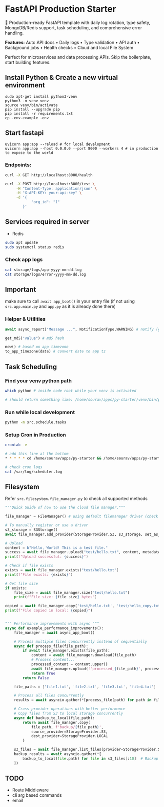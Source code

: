 # FastAPI Production Starter

🚀 Production-ready FastAPI template with daily log rotation, type safety, MongoDB/Redis support, task scheduling, and comprehensive error handling.

**Features:** Auto API docs • Daily logs • Type validation • API auth • Background jobs • Health checks • Cloud and local File System

Perfect for microservices and data processing APIs. Skip the boilerplate, start building features.

## Install Python & Create a new virtual environment

```shell
sudo apt-get install python3-venv
python3 -m venv venv
source venv/bin/activate
pip install --upgrade pip
pip install -r requirements.txt
cp .env.example .env
```

## Start fastapi

```shell
uvicorn app:app --reload # for local development
uvicorn app:app --host 0.0.0.0 --port 8000 --workers 4 # in production to expose to the world
```

### Endpoints:

```bash
curl -X GET http://localhost:8000/health

curl -X POST http://localhost:8000/test \
     -H "Content-Type: application/json" \
     -H "X-API-KEY: your-api-key" \
     -d '{
            "org_id": "1"
        }'
```

## Services required in server

-   Redis

```bash
sudo apt update
sudo systemctl status redis
```

### Check app logs

```bash
cat storage/logs/app-yyyy-mm-dd.log
cat storage/logs/error-yyyy-mm-dd.log
```

## Important

make sure to call `await app_boot()` in your entry file (if not using `src.app.main.py` and `app.py` as it is already done there)

### Helper & Utilities

```python
await async_report("Message ...", NotificationType.WARNING) # notify (google chat)

get_md5("value") # md5 hash

now() # based on app timezone
to_app_timezone(date) # convert date to app tz
```

## Task Scheduling

### Find your venv python path

```bash
which python # inside code root while your venv is activated

# should return something like: /home/sourav/apps/py-starter/venv/bin/python
```

### Run while local development

```bash
python -m src.schedule.tasks
```

### Setup Cron in Production

```bash
crontab -e

# add this line at the bottom
* * * * * cd /home/sourav/apps/py-starter && /home/sourav/apps/py-starter/venv/bin/python -m src.schedule.tasks >> /var/log/scheduler.log 2>&1

# check cron logs
cat /var/log/scheduler.log
```

## Filesystem

Refer `src.filesystem.file_manager.py` to check all supported methods

```python
"""Quick Guide of how to use the cloud file manager."""

file_manager = FileManager() # using default filemanager driver (check boot.py)

# To manually register or use a driver
s3_storage = S3Storage()
await file_manager.add_provider(StorageProvider.S3, s3_storage, set_as_default=True)

# Upload
content = b"Hello, World! This is a test file."
success = await file_manager.upload("test/hello.txt", content, metadata={"author": "Python Script"})
print(f"Upload successful: {success}")

# Check if file exists
exists = await file_manager.exists("test/hello.txt")
print(f"File exists: {exists}")

# Get file size
if exists:
    file_size = await file_manager.size("test/hello.txt")
    print(f"File size: {file_size} bytes")

copied = await file_manager.copy('test/hello.txt', 'test/hello_copy.txt', source_provider=StorageProvider.S3, dest_provider=StorageProvider.LOCAL)
print(f"File copied in local: {copied}")


""" Performance improvements with async """
async def example_performance_improvements():
    file_manager = await async_app_boot()

    # Process multiple files concurrently instead of sequentially
    async def process_file(file_path):
        if await file_manager.exists(file_path):
            content = await file_manager.download(file_path)
            # Process content...
            processed_content = content.upper()
            await file_manager.upload(f'processed_{file_path}', processed_content)
            return True
        return False

    file_paths = ['file1.txt', 'file2.txt', 'file3.txt', 'file4.txt']

    # Process all files concurrently
    results = await asyncio.gather(*[process_file(path) for path in file_paths])

    # Cross-provider operations with better performance
    # Copy files from S3 to local storage concurrently
    async def backup_to_local(file_path):
        return await file_manager.copy(
            file_path, f'backup/{file_path}',
            source_provider=StorageProvider.S3,
            dest_provider=StorageProvider.LOCAL
        )

    s3_files = await file_manager.list_files(provider=StorageProvider.S3)
    backup_results = await asyncio.gather(*[
        backup_to_local(file.path) for file in s3_files[:10]  # Backup first 10 files
    ])
```

## TODO

-   Route Middleware
-   cli arg based commands
-   email
